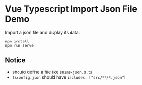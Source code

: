 Vue Typescript Import Json File Demo
====================================

Import a json file and display its data.

```
npm install
npm run serve
```

Notice
------

- should define a file like `shims-json.d.ts`
- `tsconfig.json` should have `includes: ["src/**/*.json"]`
